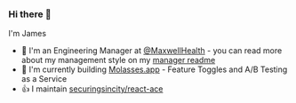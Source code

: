 ### Hi there 👋
I'm James 

- :green_heart: I'm an Engineering Manager at [@MaxwellHealth](https://github.com/maxwellhealth) - you can read more about my management style on my [manager readme](https://github.com/securingsincity/manager-readme)
- :ship: I'm currently building [Molasses.app](https://github.com/molassesapp) - Feature Toggles and A/B Testing as a Service
- :+1: I maintain [securingsincity/react-ace](https://github.com/securingsincity/react-ace)

<!--
**securingsincity/securingsincity** is a ✨ _special_ ✨ repository because its `README.md` (this file) appears on your GitHub profile.

Here are some ideas to get you started:

- 🔭 I’m currently working on ...
- 🌱 I’m currently learning ...
- 👯 I’m looking to collaborate on ...
- 🤔 I’m looking for help with ...
- 💬 Ask me about ...
- 📫 How to reach me: ...
- 😄 Pronouns: ...
- ⚡ Fun fact: ...
-->
